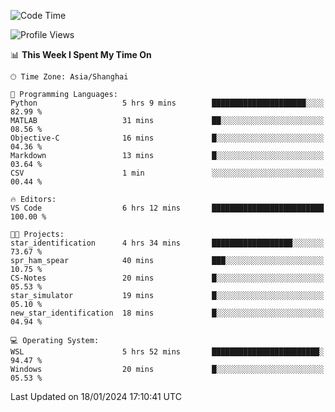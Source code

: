 <!--START_SECTION:waka-->
![Code Time](http://img.shields.io/badge/Code%20Time-1%2C452%20hrs%2057%20mins-blue)

![Profile Views](http://img.shields.io/badge/Profile%20Views-0-blue)

📊 **This Week I Spent My Time On** 

```text
🕑︎ Time Zone: Asia/Shanghai

💬 Programming Languages: 
Python                   5 hrs 9 mins        █████████████████████░░░░   82.99 % 
MATLAB                   31 mins             ██░░░░░░░░░░░░░░░░░░░░░░░   08.56 % 
Objective-C              16 mins             █░░░░░░░░░░░░░░░░░░░░░░░░   04.36 % 
Markdown                 13 mins             █░░░░░░░░░░░░░░░░░░░░░░░░   03.64 % 
CSV                      1 min               ░░░░░░░░░░░░░░░░░░░░░░░░░   00.44 % 

🔥 Editors: 
VS Code                  6 hrs 12 mins       █████████████████████████   100.00 % 

🐱‍💻 Projects: 
star_identification      4 hrs 34 mins       ██████████████████░░░░░░░   73.67 % 
spr_ham_spear            40 mins             ███░░░░░░░░░░░░░░░░░░░░░░   10.75 % 
CS-Notes                 20 mins             █░░░░░░░░░░░░░░░░░░░░░░░░   05.53 % 
star_simulator           19 mins             █░░░░░░░░░░░░░░░░░░░░░░░░   05.10 % 
new_star_identification  18 mins             █░░░░░░░░░░░░░░░░░░░░░░░░   04.94 % 

💻 Operating System: 
WSL                      5 hrs 52 mins       ████████████████████████░   94.47 % 
Windows                  20 mins             █░░░░░░░░░░░░░░░░░░░░░░░░   05.53 % 
```


 Last Updated on 18/01/2024 17:10:41 UTC
<!--END_SECTION:waka-->